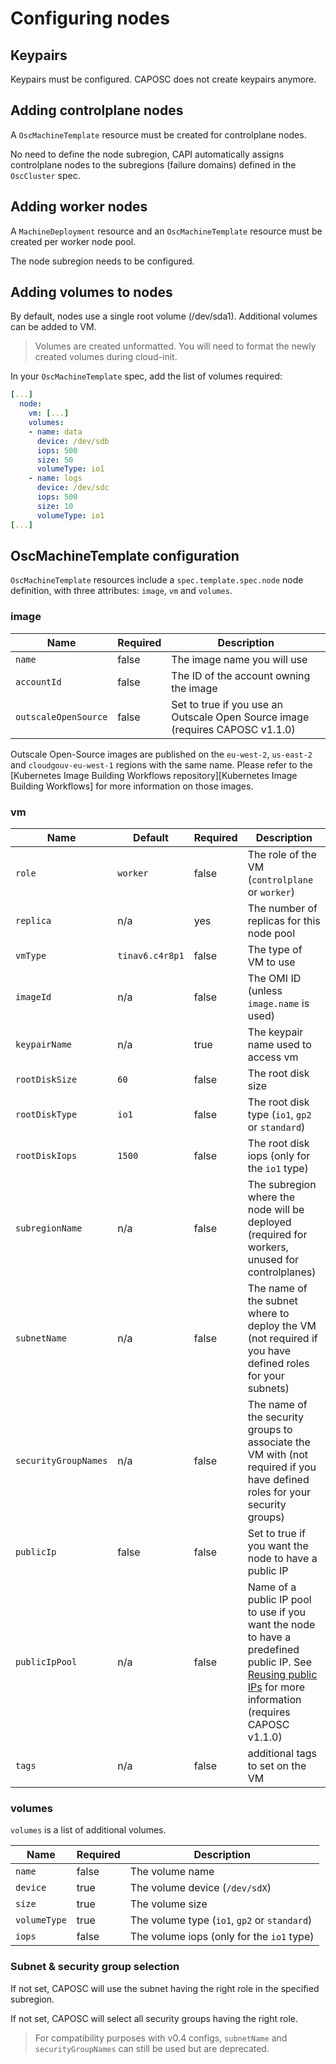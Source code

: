 # Configuring nodes

## Keypairs

Keypairs must be configured. CAPOSC does not create keypairs anymore.

## Adding controlplane nodes

A `OscMachineTemplate` resource must be created for controlplane nodes.

No need to define the node subregion, CAPI automatically assigns controlplane nodes to the subregions (failure domains) defined in the `OscCluster` spec.

## Adding worker nodes

A `MachineDeployment` resource and an `OscMachineTemplate` resource must be created per worker node pool.

The node subregion needs to be configured.

## Adding volumes to nodes

By default, nodes use a single root volume (/dev/sda1). Additional volumes can be added to VM.

> Volumes are created unformatted. You will need to format the newly created volumes during cloud-init.

In your `OscMachineTemplate` spec, add the list of volumes required:

```yaml
[...]
  node:
    vm: [...]
    volumes:
    - name: data
      device: /dev/sdb
      iops: 500
      size: 50
      volumeType: io1
    - name: logs
      device: /dev/sdc
      iops: 500
      size: 10
      volumeType: io1
[...]
```

## OscMachineTemplate configuration

`OscMachineTemplate` resources include a `spec.template.spec.node` node definition, with three attributes: `image`, `vm` and `volumes`.

### image

| Name |  Required | Description
| --- | --- | ---
| `name` | false | The image name you will use
| `accountId` | false | The ID of the account owning the image
| `outscaleOpenSource` | false | Set to true if you use an Outscale Open Source image (requires CAPOSC v1.1.0)

Outscale Open-Source images are published on the `eu-west-2`, `us-east-2` and `cloudgouv-eu-west-1` regions with the same name. Please refer to the [Kubernetes Image Building Workflows repository][Kubernetes Image Building Workflows] for more information on those images.

### vm

| Name |  Default | Required | Description
| --- | --- | --- | ---
| `role` | `worker` | false |  The role of the VM (`controlplane` or `worker`)
| `replica` | n/a | yes | The number of replicas for this node pool
| `vmType` | `tinav6.c4r8p1` | false |  The type of VM to use
| `imageId` | n/a | false |  The OMI ID (unless `image.name` is used)
| `keypairName` | n/a | true |  The keypair name used to access vm
| `rootDiskSize` | `60` | false |  The root disk size
| `rootDiskType` | `io1` | false |  The root disk type (`io1`, `gp2` or `standard`)
| `rootDiskIops` | `1500` | false |  The root disk iops (only for the `io1` type)
| `subregionName` | n/a | false | The subregion where the node will be deployed (required for workers, unused for controlplanes)
| `subnetName` | n/a | false | The name of the subnet where to deploy the VM (not required if you have defined roles for your subnets)
| `securityGroupNames` | n/a | false | The name of the security groups to associate the VM with (not required if you have defined roles for your security groups)
| `publicIp` | false | false | Set to true if you want the node to have a public IP
| `publicIpPool` | n/a | false | Name of a public IP pool to use if you want the node to have a predefined public IP. See [Reusing public IPs](config-cluster-reuse.md) for more information (requires CAPOSC v1.1.0)
| `tags` | n/a | false | additional tags to set on the VM

### volumes

`volumes` is a list of additional volumes.

| Name |  Required | Description
| --- | --- | ---
| `name` | false |  The volume name
| `device` | true |  The volume device (`/dev/sdX`)
| `size` | true |  The volume size
| `volumeType` | true |  The volume type (`io1`, `gp2` or `standard`)
| `iops` | false |  The volume iops (only for the `io1` type)

### Subnet & security group selection

If not set, CAPOSC will use the subnet having the right role in the specified subregion.

If not set, CAPOSC will select all security groups having the right role.

> For compatibility purposes with v0.4 configs, `subnetName` and `securityGroupNames` can still be used but are deprecated.